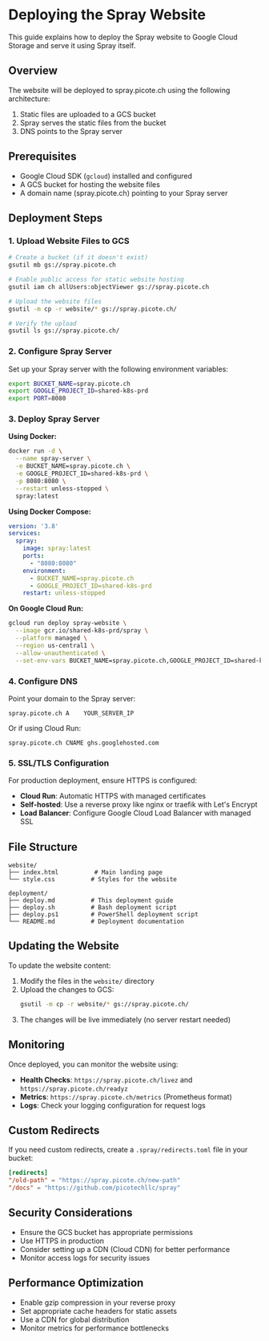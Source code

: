 # Deploying the Spray Website

This guide explains how to deploy the Spray website to Google Cloud Storage and serve it using Spray itself.

## Overview

The website will be deployed to spray.picote.ch using the following architecture:
1. Static files are uploaded to a GCS bucket
2. Spray serves the static files from the bucket
3. DNS points to the Spray server

## Prerequisites

- Google Cloud SDK (`gcloud`) installed and configured
- A GCS bucket for hosting the website files
- A domain name (spray.picote.ch) pointing to your Spray server

## Deployment Steps

### 1. Upload Website Files to GCS

```bash
# Create a bucket (if it doesn't exist)
gsutil mb gs://spray.picote.ch

# Enable public access for static website hosting
gsutil iam ch allUsers:objectViewer gs://spray.picote.ch

# Upload the website files
gsutil -m cp -r website/* gs://spray.picote.ch/

# Verify the upload
gsutil ls gs://spray.picote.ch/
```

### 2. Configure Spray Server

Set up your Spray server with the following environment variables:

```bash
export BUCKET_NAME=spray.picote.ch
export GOOGLE_PROJECT_ID=shared-k8s-prd
export PORT=8080
```

### 3. Deploy Spray Server

**Using Docker:**

```bash
docker run -d \
  --name spray-server \
  -e BUCKET_NAME=spray.picote.ch \
  -e GOOGLE_PROJECT_ID=shared-k8s-prd \
  -p 8080:8080 \
  --restart unless-stopped \
  spray:latest
```

**Using Docker Compose:**

```yaml
version: '3.8'
services:
  spray:
    image: spray:latest
    ports:
      - "8080:8080"
    environment:
      - BUCKET_NAME=spray.picote.ch
      - GOOGLE_PROJECT_ID=shared-k8s-prd
    restart: unless-stopped
```

**On Google Cloud Run:**

```bash
gcloud run deploy spray-website \
  --image gcr.io/shared-k8s-prd/spray \
  --platform managed \
  --region us-central1 \
  --allow-unauthenticated \
  --set-env-vars BUCKET_NAME=spray.picote.ch,GOOGLE_PROJECT_ID=shared-k8s-prd
```

### 4. Configure DNS

Point your domain to the Spray server:

```
spray.picote.ch A    YOUR_SERVER_IP
```

Or if using Cloud Run:
```
spray.picote.ch CNAME ghs.googlehosted.com
```

### 5. SSL/TLS Configuration

For production deployment, ensure HTTPS is configured:

- **Cloud Run**: Automatic HTTPS with managed certificates
- **Self-hosted**: Use a reverse proxy like nginx or traefik with Let's Encrypt
- **Load Balancer**: Configure Google Cloud Load Balancer with managed SSL

## File Structure

```
website/
├── index.html          # Main landing page
└── style.css          # Styles for the website

deployment/
├── deploy.md          # This deployment guide
├── deploy.sh          # Bash deployment script
├── deploy.ps1         # PowerShell deployment script
└── README.md          # Deployment documentation
```

## Updating the Website

To update the website content:

1. Modify the files in the `website/` directory
2. Upload the changes to GCS:
   ```bash
   gsutil -m cp -r website/* gs://spray.picote.ch/
   ```
3. The changes will be live immediately (no server restart needed)

## Monitoring

Once deployed, you can monitor the website using:

- **Health Checks**: `https://spray.picote.ch/livez` and `https://spray.picote.ch/readyz`
- **Metrics**: `https://spray.picote.ch/metrics` (Prometheus format)
- **Logs**: Check your logging configuration for request logs

## Custom Redirects

If you need custom redirects, create a `.spray/redirects.toml` file in your bucket:

```toml
[redirects]
"/old-path" = "https://spray.picote.ch/new-path"
"/docs" = "https://github.com/picotechllc/spray"
```

## Security Considerations

- Ensure the GCS bucket has appropriate permissions
- Use HTTPS in production
- Consider setting up a CDN (Cloud CDN) for better performance
- Monitor access logs for security issues

## Performance Optimization

- Enable gzip compression in your reverse proxy
- Set appropriate cache headers for static assets
- Use a CDN for global distribution
- Monitor metrics for performance bottlenecks 